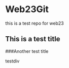 # Web23Git
this is a test repo for web23 

## This is a test title

###Another test title
<div>testdiv</div>